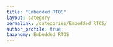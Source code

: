 ```yaml
---
title: "Embedded RTOS"
layout: category
permalink: /categories/Embedded RTOS/
author_profile: true
taxonomy: Embedded RTOS
---
```


